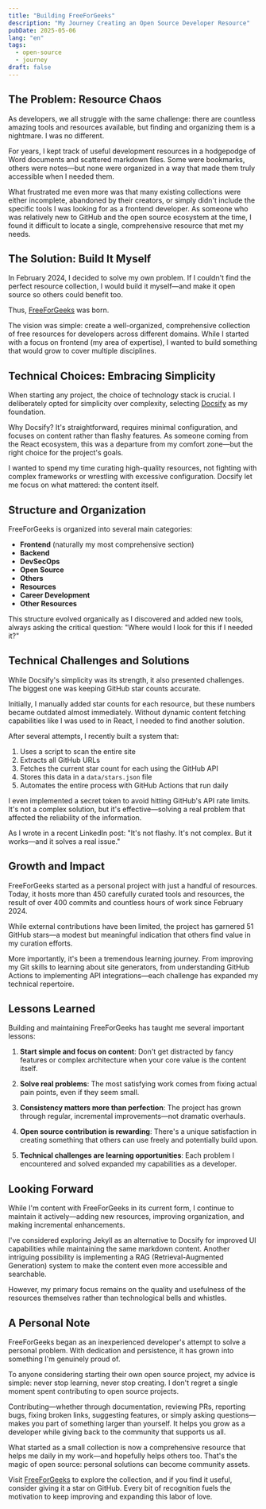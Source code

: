 ```yaml
---
title: "Building FreeForGeeks"
description: "My Journey Creating an Open Source Developer Resource"
pubDate: 2025-05-06
lang: "en"
tags:
  - open-source
  - journey
draft: false
---
```


## The Problem: Resource Chaos

As developers, we all struggle with the same challenge: there are countless amazing tools and resources available, but finding and organizing them is a nightmare. I was no different.

For years, I kept track of useful development resources in a hodgepodge of Word documents and scattered markdown files. Some were bookmarks, others were notes—but none were organized in a way that made them truly accessible when I needed them.

What frustrated me even more was that many existing collections were either incomplete, abandoned by their creators, or simply didn't include the specific tools I was looking for as a frontend developer. As someone who was relatively new to GitHub and the open source ecosystem at the time, I found it difficult to locate a single, comprehensive resource that met my needs.

## The Solution: Build It Myself

In February 2024, I decided to solve my own problem. If I couldn't find the perfect resource collection, I would build it myself—and make it open source so others could benefit too.

Thus, [FreeForGeeks](https://freeforgeeks.jpdiaz.dev) was born.

The vision was simple: create a well-organized, comprehensive collection of free resources for developers across different domains. While I started with a focus on frontend (my area of expertise), I wanted to build something that would grow to cover multiple disciplines.

## Technical Choices: Embracing Simplicity

When starting any project, the choice of technology stack is crucial. I deliberately opted for simplicity over complexity, selecting [Docsify](https://docsify.js.org/) as my foundation.

Why Docsify? It's straightforward, requires minimal configuration, and focuses on content rather than flashy features. As someone coming from the React ecosystem, this was a departure from my comfort zone—but the right choice for the project's goals.

I wanted to spend my time curating high-quality resources, not fighting with complex frameworks or wrestling with excessive configuration. Docsify let me focus on what mattered: the content itself.

## Structure and Organization

FreeForGeeks is organized into several main categories:

* **Frontend** (naturally my most comprehensive section)
* **Backend**
* **DevSecOps**
* **Open Source**
* **Others**
* **Resources**
* **Career Development**
* **Other Resources**

This structure evolved organically as I discovered and added new tools, always asking the critical question: "Where would I look for this if I needed it?"

## Technical Challenges and Solutions

While Docsify's simplicity was its strength, it also presented challenges. The biggest one was keeping GitHub star counts accurate.

Initially, I manually added star counts for each resource, but these numbers became outdated almost immediately. Without dynamic content fetching capabilities like I was used to in React, I needed to find another solution.

After several attempts, I recently built a system that:

1. Uses a script to scan the entire site
2. Extracts all GitHub URLs
3. Fetches the current star count for each using the GitHub API
4. Stores this data in a `data/stars.json` file
5. Automates the entire process with GitHub Actions that run daily

I even implemented a secret token to avoid hitting GitHub's API rate limits. It's not a complex solution, but it's effective—solving a real problem that affected the reliability of the information.

As I wrote in a recent LinkedIn post: "It's not flashy. It's not complex. But it works—and it solves a real issue."

## Growth and Impact

FreeForGeeks started as a personal project with just a handful of resources. Today, it hosts more than 450 carefully curated tools and resources, the result of over 400 commits and countless hours of work since February 2024.

While external contributions have been limited, the project has garnered 51 GitHub stars—a modest but meaningful indication that others find value in my curation efforts.

More importantly, it's been a tremendous learning journey. From improving my Git skills to learning about site generators, from understanding GitHub Actions to implementing API integrations—each challenge has expanded my technical repertoire.

## Lessons Learned

Building and maintaining FreeForGeeks has taught me several important lessons:

1. **Start simple and focus on content**: Don't get distracted by fancy features or complex architecture when your core value is the content itself.

2. **Solve real problems**: The most satisfying work comes from fixing actual pain points, even if they seem small.

3. **Consistency matters more than perfection**: The project has grown through regular, incremental improvements—not dramatic overhauls.

4. **Open source contribution is rewarding**: There's a unique satisfaction in creating something that others can use freely and potentially build upon.

5. **Technical challenges are learning opportunities**: Each problem I encountered and solved expanded my capabilities as a developer.

## Looking Forward

While I'm content with FreeForGeeks in its current form, I continue to maintain it actively—adding new resources, improving organization, and making incremental enhancements.

I've considered exploring Jekyll as an alternative to Docsify for improved UI capabilities while maintaining the same markdown content. Another intriguing possibility is implementing a RAG (Retrieval-Augmented Generation) system to make the content even more accessible and searchable.

However, my primary focus remains on the quality and usefulness of the resources themselves rather than technological bells and whistles.

## A Personal Note

FreeForGeeks began as an inexperienced developer's attempt to solve a personal problem. With dedication and persistence, it has grown into something I'm genuinely proud of.

To anyone considering starting their own open source project, my advice is simple: never stop learning, never stop creating. I don't regret a single moment spent contributing to open source projects.

Contributing—whether through documentation, reviewing PRs, reporting bugs, fixing broken links, suggesting features, or simply asking questions—makes you part of something larger than yourself. It helps you grow as a developer while giving back to the community that supports us all.

What started as a small collection is now a comprehensive resource that helps me daily in my work—and hopefully helps others too. That's the magic of open source: personal solutions can become community assets.

Visit [FreeForGeeks](https://freeforgeeks.jpdiaz.dev) to explore the collection, and if you find it useful, consider giving it a star on GitHub. Every bit of recognition fuels the motivation to keep improving and expanding this labor of love.